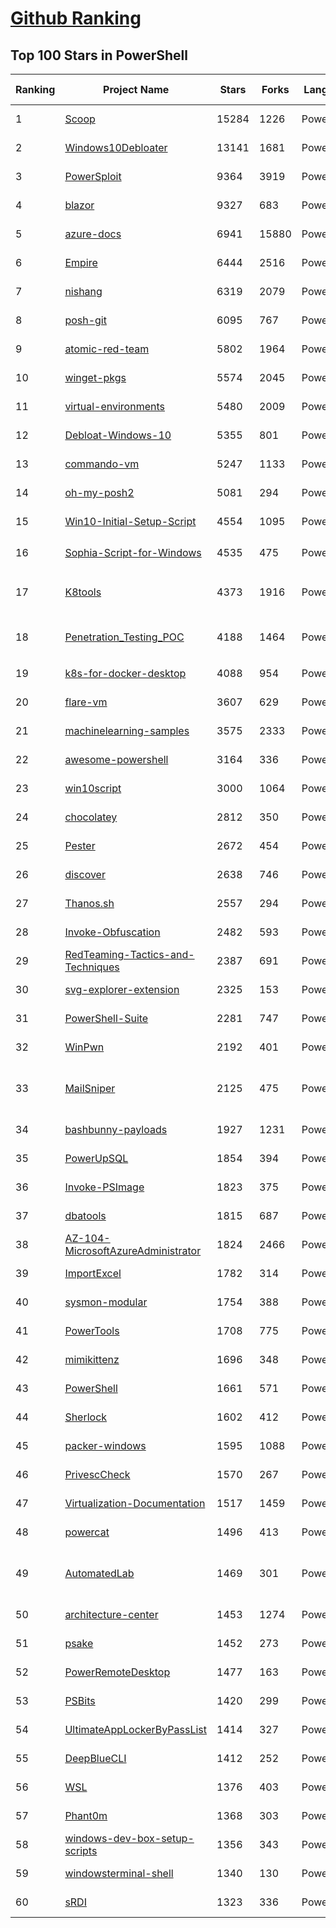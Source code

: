 [Github Ranking](../README.md)
==========

## Top 100 Stars in PowerShell

| Ranking | Project Name | Stars | Forks | Language | Open Issues | Description | Last Commit |
| ------- | ------------ | ----- | ----- | -------- | ----------- | ----------- | ----------- |
| 1 | [Scoop](https://github.com/ScoopInstaller/Scoop) | 15284 | 1226 | PowerShell | 159 | A command-line installer for Windows. | 2022-04-05T16:38:21Z |
| 2 | [Windows10Debloater](https://github.com/Sycnex/Windows10Debloater) | 13141 | 1681 | PowerShell | 239 | Script to remove Windows 10 bloatware. | 2022-02-09T07:01:58Z |
| 3 | [PowerSploit](https://github.com/PowerShellMafia/PowerSploit) | 9364 | 3919 | PowerShell | 67 | PowerSploit - A PowerShell Post-Exploitation Framework | 2020-08-17T23:19:49Z |
| 4 | [blazor](https://github.com/dotnet/blazor) | 9327 | 683 | PowerShell | 0 | Blazor moved to https://github.com/dotnet/aspnetcore | 2021-02-23T15:13:56Z |
| 5 | [azure-docs](https://github.com/MicrosoftDocs/azure-docs) | 6941 | 15880 | PowerShell | 4485 | Open source documentation of Microsoft Azure | 2022-04-09T02:38:48Z |
| 6 | [Empire](https://github.com/EmpireProject/Empire) | 6444 | 2516 | PowerShell | 64 | Empire is a PowerShell and Python post-exploitation agent. | 2020-01-19T22:50:59Z |
| 7 | [nishang](https://github.com/samratashok/nishang) | 6319 | 2079 | PowerShell | 14 | Nishang - Offensive PowerShell for red team, penetration testing and offensive security.  | 2022-03-26T16:47:44Z |
| 8 | [posh-git](https://github.com/dahlbyk/posh-git) | 6095 | 767 | PowerShell | 47 | A PowerShell environment for Git | 2022-04-04T12:55:02Z |
| 9 | [atomic-red-team](https://github.com/redcanaryco/atomic-red-team) | 5802 | 1964 | PowerShell | 6 | Small and highly portable detection tests based on MITRE's ATT&CK. | 2022-04-08T15:13:12Z |
| 10 | [winget-pkgs](https://github.com/microsoft/winget-pkgs) | 5574 | 2045 | PowerShell | 282 | The Microsoft community Windows Package Manager manifest repository | 2022-04-09T02:59:01Z |
| 11 | [virtual-environments](https://github.com/actions/virtual-environments) | 5480 | 2009 | PowerShell | 38 | GitHub Actions virtual environments | 2022-04-08T19:14:43Z |
| 12 | [Debloat-Windows-10](https://github.com/W4RH4WK/Debloat-Windows-10) | 5355 | 801 | PowerShell | 25 | A Collection of Scripts Which Disable / Remove Windows 10 Features and Apps | 2021-12-14T14:28:01Z |
| 13 | [commando-vm](https://github.com/mandiant/commando-vm) | 5247 | 1133 | PowerShell | 28 | Complete Mandiant Offensive VM (Commando VM), a fully customizable Windows-based pentesting virtual machine distribution. commandovm@fireeye.com | 2021-07-24T14:30:39Z |
| 14 | [oh-my-posh2](https://github.com/JanDeDobbeleer/oh-my-posh2) | 5081 | 294 | PowerShell | 0 | A prompt theming engine for Powershell | 2021-02-16T07:48:59Z |
| 15 | [Win10-Initial-Setup-Script](https://github.com/Disassembler0/Win10-Initial-Setup-Script) | 4554 | 1095 | PowerShell | 30 | PowerShell script for automation of routine tasks done after fresh installations of Windows 10 / Server 2016 / Server 2019 | 2021-05-28T08:15:14Z |
| 16 | [Sophia-Script-for-Windows](https://github.com/farag2/Sophia-Script-for-Windows) | 4535 | 475 | PowerShell | 3 | :zap: The most powerful PowerShell module on GitHub for Windows 10 & Windows 11 fine-tuning and tweaking | 2022-04-05T21:58:17Z |
| 17 | [K8tools](https://github.com/k8gege/K8tools) | 4373 | 1916 | PowerShell | 16 | K8工具合集(内网渗透/提权工具/远程溢出/漏洞利用/扫描工具/密码破解/免杀工具/Exploit/APT/0day/Shellcode/Payload/priviledge/BypassUAC/OverFlow/WebShell/PenTest) Web GetShell Exploit(Struts2/Zimbra/Weblogic/Tomcat/Apache/Jboss/DotNetNuke/zabbix) | 2022-04-06T09:54:00Z |
| 18 | [Penetration_Testing_POC](https://github.com/Mr-xn/Penetration_Testing_POC) | 4188 | 1464 | PowerShell | 0 | 渗透测试有关的POC、EXP、脚本、提权、小工具等---About penetration-testing python-script poc getshell csrf xss cms php-getshell domainmod-xss csrf-webshell cobub-razor cve rce sql sql-poc poc-exp bypass oa-getshell cve-cms | 2022-03-31T13:59:08Z |
| 19 | [k8s-for-docker-desktop](https://github.com/AliyunContainerService/k8s-for-docker-desktop) | 4088 | 954 | PowerShell | 35 | 为Docker Desktop for Mac/Windows开启Kubernetes和Istio。 | 2022-03-29T03:06:10Z |
| 20 | [flare-vm](https://github.com/mandiant/flare-vm) | 3607 | 629 | PowerShell | 114 | None | 2022-01-21T19:05:20Z |
| 21 | [machinelearning-samples](https://github.com/dotnet/machinelearning-samples) | 3575 | 2333 | PowerShell | 114 | Samples for ML.NET, an open source and cross-platform machine learning framework for .NET. | 2022-04-01T08:07:06Z |
| 22 | [awesome-powershell](https://github.com/janikvonrotz/awesome-powershell) | 3164 | 336 | PowerShell | 1 | A curated list of delightful PowerShell modules and resources | 2022-01-11T13:14:11Z |
| 23 | [win10script](https://github.com/ChrisTitusTech/win10script) | 3000 | 1064 | PowerShell | 95 | This is the Ultimate Windows 10 Script from a creation from multiple debloat scripts and gists from github.  | 2022-04-07T22:15:33Z |
| 24 | [chocolatey](https://github.com/chocolatey-archive/chocolatey) | 2812 | 350 | PowerShell | 138 | [DEPRECATED - https://github.com/chocolatey/choco] Chocolatey NuGet - Like apt-get, but for windows. | 2017-03-03T15:02:50Z |
| 25 | [Pester](https://github.com/pester/Pester) | 2672 | 454 | PowerShell | 166 | Pester is the ubiquitous test and mock framework for PowerShell. | 2022-03-20T07:02:24Z |
| 26 | [discover](https://github.com/leebaird/discover) | 2638 | 746 | PowerShell | 1 | Custom bash scripts used to automate various penetration testing tasks including recon, scanning, parsing, and creating malicious payloads and listeners with Metasploit. | 2022-04-06T00:52:26Z |
| 27 | [Thanos.sh](https://github.com/hotvulcan/Thanos.sh) | 2557 | 294 | PowerShell | 45 | if you are Thanos(root), this command could delete half your files randomly | 2022-01-10T09:34:16Z |
| 28 | [Invoke-Obfuscation](https://github.com/danielbohannon/Invoke-Obfuscation) | 2482 | 593 | PowerShell | 6 | PowerShell Obfuscator | 2020-02-26T21:50:54Z |
| 29 | [RedTeaming-Tactics-and-Techniques](https://github.com/mantvydasb/RedTeaming-Tactics-and-Techniques) | 2387 | 691 | PowerShell | 2 | Red Teaming Tactics and Techniques | 2022-04-08T17:00:17Z |
| 30 | [svg-explorer-extension](https://github.com/tibold/svg-explorer-extension) | 2325 | 153 | PowerShell | 39 | Extension module for Windows Explorer to render SVG thumbnails, so that you can have an overview of your SVG files | 2020-06-01T14:47:56Z |
| 31 | [PowerShell-Suite](https://github.com/FuzzySecurity/PowerShell-Suite) | 2281 | 747 | PowerShell | 5 | My musings with PowerShell | 2021-11-19T12:18:24Z |
| 32 | [WinPwn](https://github.com/S3cur3Th1sSh1t/WinPwn) | 2192 | 401 | PowerShell | 1 | Automation for internal Windows Penetrationtest / AD-Security | 2022-02-23T11:02:53Z |
| 33 | [MailSniper](https://github.com/dafthack/MailSniper) | 2125 | 475 | PowerShell | 17 | MailSniper is a penetration testing tool for searching through email in a Microsoft Exchange environment for specific terms (passwords, insider intel, network architecture information, etc.). It can be used as a non-administrative user to search their own email, or by an administrator to search the mailboxes of every user in a domain. | 2022-01-28T15:26:02Z |
| 34 | [bashbunny-payloads](https://github.com/hak5/bashbunny-payloads) | 1927 | 1231 | PowerShell | 13 | The Official Bash Bunny Payload Repository | 2022-04-08T14:43:18Z |
| 35 | [PowerUpSQL](https://github.com/NetSPI/PowerUpSQL) | 1854 | 394 | PowerShell | 18 | PowerUpSQL: A PowerShell Toolkit for Attacking SQL Server | 2022-03-17T17:02:28Z |
| 36 | [Invoke-PSImage](https://github.com/peewpw/Invoke-PSImage) | 1823 | 375 | PowerShell | 3 | Encodes a PowerShell script in the pixels of a PNG file and generates a oneliner to execute | 2019-09-23T15:17:03Z |
| 37 | [dbatools](https://github.com/dataplat/dbatools) | 1815 | 687 | PowerShell | 162 | 🚀 SQL Server automation and instance migrations have never been safer, faster or freer | 2022-04-08T06:35:03Z |
| 38 | [AZ-104-MicrosoftAzureAdministrator](https://github.com/MicrosoftLearning/AZ-104-MicrosoftAzureAdministrator) | 1824 | 2466 | PowerShell | 2 | AZ-104 Microsoft Azure Administrator | 2022-04-08T20:25:21Z |
| 39 | [ImportExcel](https://github.com/dfinke/ImportExcel) | 1782 | 314 | PowerShell | 10 | PowerShell module to import/export Excel spreadsheets, without Excel | 2022-04-02T00:08:53Z |
| 40 | [sysmon-modular](https://github.com/olafhartong/sysmon-modular) | 1754 | 388 | PowerShell | 10 | A repository of sysmon configuration modules | 2022-04-01T03:58:24Z |
| 41 | [PowerTools](https://github.com/PowerShellEmpire/PowerTools) | 1708 | 775 | PowerShell | 4 | PowerTools is a collection of PowerShell projects with a focus on offensive operations. | 2021-12-28T21:00:42Z |
| 42 | [mimikittenz](https://github.com/orlyjamie/mimikittenz) | 1696 | 348 | PowerShell | 7 | A post-exploitation powershell tool for extracting juicy info from memory. | 2020-10-16T01:20:30Z |
| 43 | [PowerShell](https://github.com/lazywinadmin/PowerShell) | 1661 | 571 | PowerShell | 9 | PowerShell functions and scripts (Azure, Active Directory, SCCM, SCSM, Exchange, O365, ...) | 2021-10-01T22:30:05Z |
| 44 | [Sherlock](https://github.com/rasta-mouse/Sherlock) | 1602 | 412 | PowerShell | 2 | PowerShell script to quickly find missing software patches for local privilege escalation vulnerabilities. | 2018-10-10T09:10:45Z |
| 45 | [packer-windows](https://github.com/joefitzgerald/packer-windows) | 1595 | 1088 | PowerShell | 35 | Windows Packer Templates | 2019-08-05T14:35:46Z |
| 46 | [PrivescCheck](https://github.com/itm4n/PrivescCheck) | 1570 | 267 | PowerShell | 1 | Privilege Escalation Enumeration Script for Windows | 2022-04-07T15:10:25Z |
| 47 | [Virtualization-Documentation](https://github.com/MicrosoftDocs/Virtualization-Documentation) | 1517 | 1459 | PowerShell | 503 | Place to store our documentation, code samples, etc for public consumption. | 2022-04-07T12:53:07Z |
| 48 | [powercat](https://github.com/besimorhino/powercat) | 1496 | 413 | PowerShell | 7 | netshell features all in version 2 powershell | 2022-02-05T18:53:49Z |
| 49 | [AutomatedLab](https://github.com/AutomatedLab/AutomatedLab) | 1469 | 301 | PowerShell | 18 | AutomatedLab is a provisioning solution and framework that lets you deploy complex labs on HyperV and Azure with simple PowerShell scripts. It supports all Windows operating systems from 2008 R2 to 2019, some Linux distributions and various products like AD, Exchange, PKI, IIS, etc. | 2022-04-08T18:34:56Z |
| 50 | [architecture-center](https://github.com/MicrosoftDocs/architecture-center) | 1453 | 1274 | PowerShell | 367 | Open Source documentation for the Azure Architecture Center on Microsoft Docs | 2022-04-08T21:39:55Z |
| 51 | [psake](https://github.com/psake/psake) | 1452 | 273 | PowerShell | 24 | A build automation tool written in PowerShell | 2022-04-04T09:04:22Z |
| 52 | [PowerRemoteDesktop](https://github.com/DarkCoderSc/PowerRemoteDesktop) | 1477 | 163 | PowerShell | 3 | Remote Desktop entirely coded in PowerShell. | 2022-03-10T18:18:01Z |
| 53 | [PSBits](https://github.com/gtworek/PSBits) | 1420 | 299 | PowerShell | 0 | Simple (relatively) things allowing you to dig a bit deeper than usual. | 2022-04-07T20:43:54Z |
| 54 | [UltimateAppLockerByPassList](https://github.com/api0cradle/UltimateAppLockerByPassList) | 1414 | 327 | PowerShell | 4 | The goal of this repository is to document the most common techniques to bypass AppLocker.  | 2021-02-18T17:03:12Z |
| 55 | [DeepBlueCLI](https://github.com/sans-blue-team/DeepBlueCLI) | 1412 | 252 | PowerShell | 4 | None | 2022-02-13T15:47:58Z |
| 56 | [WSL](https://github.com/MicrosoftDocs/WSL) | 1376 | 403 | PowerShell | 40 | Source code behind the Windows Subsystem for Linux documentation. | 2022-04-06T18:15:33Z |
| 57 | [Phant0m](https://github.com/hlldz/Phant0m) | 1368 | 303 | PowerShell | 0 | Windows Event Log Killer | 2021-06-20T19:16:02Z |
| 58 | [windows-dev-box-setup-scripts](https://github.com/microsoft/windows-dev-box-setup-scripts) | 1356 | 343 | PowerShell | 24 | Scripts to simplify setting up a Windows developer box | 2021-09-08T15:14:39Z |
| 59 | [windowsterminal-shell](https://github.com/lextm/windowsterminal-shell) | 1340 | 130 | PowerShell | 13 | Install/uninstall scripts for Windows Terminal context menu items | 2021-09-24T13:01:11Z |
| 60 | [sRDI](https://github.com/monoxgas/sRDI) | 1323 | 336 | PowerShell | 6 | Shellcode implementation of Reflective DLL Injection. Convert DLLs to position independent shellcode | 2021-11-17T22:55:07Z |

